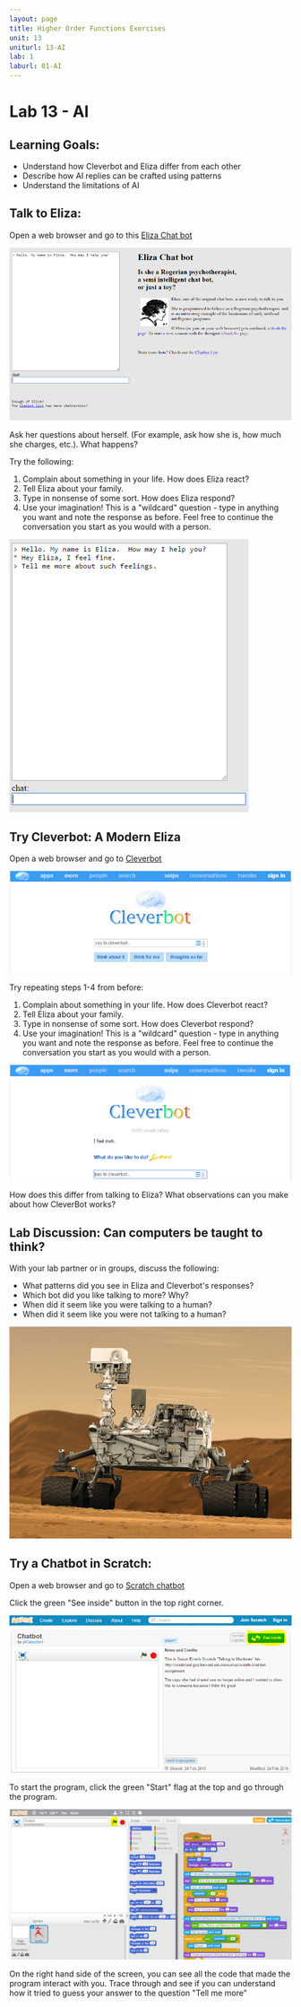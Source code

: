 ```yaml
---
layout: page
title: Higher Order Functions Exercises
unit: 13
uniturl: 13-AI
lab: 1
laburl: 01-AI
---
```



Lab 13 - AI
================================
Learning Goals: 
------------------------
  * Understand how Cleverbot and Eliza differ from each other
  * Describe how AI replies can be crafted using patterns
  * Understand the limitations of AI

Talk to Eliza: 
------------------------
Open a web browser and go to this [Eliza Chat bot](http://nlp-addiction.com/eliza/)

![eliza](eliza.png)

Ask her questions about herself.  (For example, ask how she is, how much she charges, etc.).  What happens?

Try the following:

1. Complain about something in your life.  How does Eliza react?
2. Tell Eliza about your family.
3. Type in nonsense of some sort. How does Eliza respond?
4. Use your imagination! This is a "wildcard" question - type in anything you want and note the response as before. Feel free to continue the conversation you start as you would with a person.

![eliza-responses](eliza_response.png)

Try Cleverbot: A Modern Eliza
----------------------------

Open a web browser and go to [Cleverbot](http://www.cleverbot.com/)

![cleverbot](cleverbot.png)

Try repeating steps 1-4 from before:

1. Complain about something in your life.  How does Cleverbot react?
2. Tell Eliza about your family.
3. Type in nonsense of some sort. How does Cleverbot respond?
4. Use your imagination! This is a "wildcard" question - type in anything you want and note the response as before. Feel free to continue the conversation you start as you would with a person.

![cleverbot-responses](cleverbot_response.png)

How does this differ from talking to Eliza? What observations can you make about how CleverBot works?

Lab Discussion: Can computers be taught to think?
-------------------------------
With your lab partner or in groups, discuss the following:

  * What patterns did you see in Eliza and Cleverbot's responses?
  * Which bot did you like talking to more? Why?
  * When did it seem like you were talking to a human? 
  * When did it seem like you were not talking to a human?

![fun_img](ai.png)

Try a Chatbot in Scratch:
-------------------------------

Open a web browser and go to [Scratch chatbot](https://scratch.mit.edu/projects/99107504/)

Click the green "See inside" button in the top right corner.

![see_inside](scratch.png)

To start the program, click the green "Start" flag at the top and go through the program.

![start_scratch](start.png)

On the right hand side of the screen, you can see all the code that made the program interact with you.
Trace through and see if you can understand how it tried to guess your answer to the question "Tell me more"

